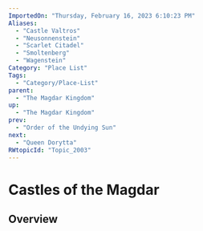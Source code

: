 ```yaml
---
ImportedOn: "Thursday, February 16, 2023 6:10:23 PM"
Aliases:
  - "Castle Valtros"
  - "Neusonnenstein"
  - "Scarlet Citadel"
  - "Smoltenberg"
  - "Wagenstein"
Category: "Place List"
Tags:
  - "Category/Place-List"
parent:
  - "The Magdar Kingdom"
up:
  - "The Magdar Kingdom"
prev:
  - "Order of the Undying Sun"
next:
  - "Queen Dorytta"
RWtopicId: "Topic_2003"
---
```

# Castles of the Magdar
## Overview
